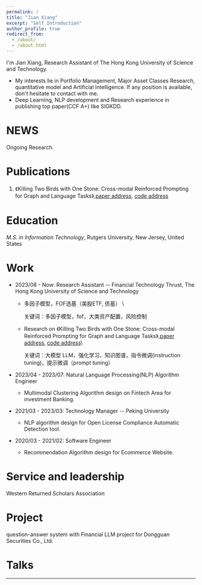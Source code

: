 ```yaml
---
permalink: /
title: "Jian Xiang"
excerpt: "Self Introduction"
author_profile: true
redirect_from: 
  - /about/
  - /about.html
---
```


I'm Jian Xiang, Research Assistant of The Hong Kong University of Science and Technology.

* My interests lie in Portfolio Management, Major Asset Classes Research, quantitative model and Artificial Intelligence. If any position is available, don't hesitate to contact with me.
*  Deep Learning, NLP development and Research experience in publishing top paper(CCF A+) like SIGKDD.

NEWS
======
Ongoing Research.

Publications 
======
1. 《Killing Two Birds with One Stone: Cross-modal Reinforced Prompting for Graph and Language Tasks》,[paper address](https://openreview.net/pdf?id=vn3QK2cMRV), [code address](https://github.com/jianxiang95/CMRP.git)


Education 
======
*M.S. in Information Technology*, Rutgers University, New Jersey, United States

Work
======
* 2023/08 - Now: Research Assistant -- Financial Technology Thrust, The Hong Kong University of Science and Technology
  * 多因子模型，FOF选基（美股ETF, 债基） \
    
    关键词：多因子模型，fof，大类资产配置，风险控制
  * Research on 《Killing Two Birds with One Stone: Cross-modal Reinforced Prompting for Graph and Language Tasks》,[paper address](https://openreview.net/pdf?id=vn3QK2cMRV), [code address](https://github.com/jianxiang95/CMRP.git)\
    
    关键词：大模型 LLM，强化学习，知识图谱，指令微调(instruction tuning)，提示微调（prompt tuning）

* 2023/04 - 2023/07: Natural Language Processing(NLP) Algorithm Engineer 
  * Multimodal Clustering Algorithm design on Fintech Area for investment Banking.
  
* 2021/03 - 2023/03: Technology Manager -- Peking University
  * NLP algorithm design for Open License Compliance Automatic Detection tool.

* 2020/03 - 2021/02: Software Engineer 
  * Recommendation Algorithm design for Ecommerce Website.

Service and leadership
======
Western Returned Scholars Association

Project
======
question-answer system with Financial LLM project for Dongguan Securities Co., Ltd.


Talks
======


------
